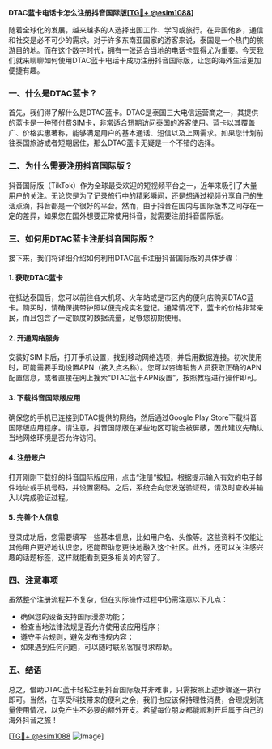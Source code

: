**DTAC蓝卡电话卡怎么注册抖音国际版[[TG💪+ @esim1088](https://t.me/s/esim1088)]**

随着全球化的发展，越来越多的人选择出国工作、学习或旅行。在异国他乡，通信和社交是必不可少的需求。对于许多东南亚国家的游客来说，泰国是一个热门的旅游目的地。而在这个数字时代，拥有一张适合当地的电话卡显得尤为重要。今天我们就来聊聊如何使用DTAC蓝卡电话卡成功注册抖音国际版，让您的海外生活更加便捷有趣。

### 一、什么是DTAC蓝卡？

首先，我们得了解什么是DTAC蓝卡。DTAC是泰国三大电信运营商之一，其提供的蓝卡是一种预付费SIM卡，非常适合短期访问泰国的游客使用。蓝卡以其覆盖广、价格实惠著称，能够满足用户的基本通话、短信以及上网需求。如果您计划前往泰国旅游或者短期居住，那么DTAC蓝卡无疑是一个不错的选择。

### 二、为什么需要注册抖音国际版？

抖音国际版（TikTok）作为全球最受欢迎的短视频平台之一，近年来吸引了大量用户的关注。无论您是为了记录旅行中的精彩瞬间，还是想通过视频分享自己的生活点滴，抖音都是一个很好的平台。然而，由于抖音在国内与国际版本之间存在一定的差异，如果您在国外想要正常使用抖音，就需要注册抖音国际版。

### 三、如何用DTAC蓝卡注册抖音国际版？

接下来，我们将详细介绍如何利用DTAC蓝卡注册抖音国际版的具体步骤：

#### 1. 获取DTAC蓝卡

在抵达泰国后，您可以前往各大机场、火车站或是市区内的便利店购买DTAC蓝卡。购买时，请确保携带护照以便完成实名登记。通常情况下，蓝卡的价格非常亲民，而且包含了一定额度的数据流量，足够您初期使用。

#### 2. 开通网络服务

安装好SIM卡后，打开手机设置，找到移动网络选项，并启用数据连接。初次使用时，可能需要手动设置APN（接入点名称）。您可以咨询销售人员获取正确的APN配置信息，或者直接在网上搜索“DTAC蓝卡APN设置”，按照教程进行操作即可。

#### 3. 下载抖音国际版应用

确保您的手机已连接到DTAC提供的网络，然后通过Google Play Store下载抖音国际版应用程序。请注意，抖音国际版在某些地区可能会被屏蔽，因此建议先确认当地网络环境是否允许访问。

#### 4. 注册账户

打开刚刚下载好的抖音国际版应用，点击“注册”按钮。根据提示输入有效的电子邮件地址或手机号码，并设置密码。之后，系统会向您发送验证码，请及时查收并输入以完成验证过程。

#### 5. 完善个人信息

登录成功后，您需要填写一些基本信息，比如用户名、头像等。这些资料不仅能让其他用户更好地认识您，还能帮助您更快地融入这个社区。此外，还可以关注感兴趣的话题标签，这样就能看到更多相关的内容了。

### 四、注意事项

虽然整个注册流程并不复杂，但在实际操作过程中仍需注意以下几点：

- 确保您的设备支持国际漫游功能；
- 检查当地法律法规是否允许使用该应用程序；
- 遵守平台规则，避免发布违规内容；
- 如果遇到任何问题，可以随时联系客服寻求帮助。

### 五、结语

总之，借助DTAC蓝卡轻松注册抖音国际版并非难事，只需按照上述步骤逐一执行即可。当然，在享受科技带来的便利之余，我们也应该保持理性消费，合理规划流量使用情况，以免产生不必要的额外开支。希望每位朋友都能顺利开启属于自己的海外抖音之旅！

[[TG💪+ @esim1088](https://t.me/s/esim1088) ![Image](https://i.postimg.cc/4NQfJmqS/Snipaste-2025-05-13-00-14-12.png)]